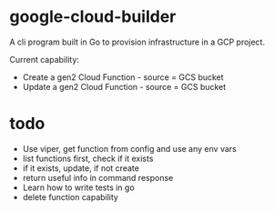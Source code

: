 # google-cloud-builder

A cli program built in Go to provision infrastructure in a GCP project.

Current capability:
* Create a gen2 Cloud Function - source = GCS bucket
* Update a gen2 Cloud Function - source = GCS bucket



# todo

* Use viper, get function from config and use any env vars
* list functions first, check if it exists
* if it exists, update, if not create
* return useful info in command response
* Learn how to write tests in go
* delete function capability



